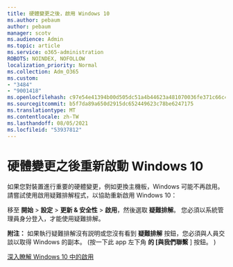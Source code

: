 ```yaml
---
title: 硬體變更之後，啟用 Windows 10
ms.author: pebaum
author: pebaum
manager: scotv
ms.audience: Admin
ms.topic: article
ms.service: o365-administration
ROBOTS: NOINDEX, NOFOLLOW
localization_priority: Normal
ms.collection: Adm_O365
ms.custom:
- "3484"
- "9001418"
ms.openlocfilehash: c97e54e41394b00d505dc51a4b44623a481070036fe371c66c4bba5afd362663
ms.sourcegitcommit: b5f7da89a650d2915dc652449623c78be6247175
ms.translationtype: MT
ms.contentlocale: zh-TW
ms.lasthandoff: 08/05/2021
ms.locfileid: "53937812"
---
```

# <a name="reactivating-windows-10-after-a-hardware-change"></a>硬體變更之後重新啟動 Windows 10

如果您對裝置進行重要的硬體變更，例如更換主機板，Windows 可能不再啟用。 請嘗試使用啟用疑難排解程式，以協助重新啟用 Windows 10：

移至 **開始**  >  **設定**  >  **更新 & 安全性**  >  **啟用**，然後選取 **疑難排解**。 您必須以系統管理員身分登入，才能使用疑難排解。

**附注：** 如果執行疑難排解沒有説明或您沒有看到 **疑難排解** 按鈕，您必須與人員交談以取得 Windows 的副本。  (按一下此 app 左下角 **的 [與我們聯繫** ] 按鈕。 ) 

[深入瞭解 Windows 10 中的啟用](https://support.microsoft.com/help/12440/windows-10-activate)
